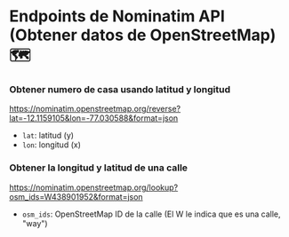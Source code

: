 # Endpoints de Nominatim API (Obtener datos de OpenStreetMap) 🗺️

### Obtener numero de casa usando latitud y longitud
https://nominatim.openstreetmap.org/reverse?lat=-12.1159105&lon=-77.030588&format=json

- `lat`: latitud (y)
- `lon`: longitud (x)

### Obtener la longitud y latitud de una calle
https://nominatim.openstreetmap.org/lookup?osm_ids=W438901952&format=json
- `osm_ids`: OpenStreetMap ID de la calle (El W le indica que es una calle, "way")